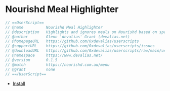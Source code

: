 # Nourishd Meal Highlighter

```javascript
// ==UserScript==
// @name          Nourishd Meal Highlighter
// @description   Highlights and ignores meals on Nourishd based on specific criteria
// @author        Glenn 'devalias' Grant (devalias.net)
// @homepageURL   https://github.com/0xdevalias/userscripts
// @supportURL    https://github.com/0xdevalias/userscripts/issues
// @downloadURL   https://github.com/0xdevalias/userscripts/raw/main/userscripts/nourishd-meal-highlighter/nourishd-meal-highlighter.user.js
// @namespace     https://www.devalias.net/
// @version       0.1.5
// @match         https://nourishd.com.au/menu
// @grant         none
// ==/UserScript==
```

- [Install](https://github.com/0xdevalias/userscripts/raw/main/userscripts/nourishd-meal-highlighter/nourishd-meal-highlighter.user.js)
